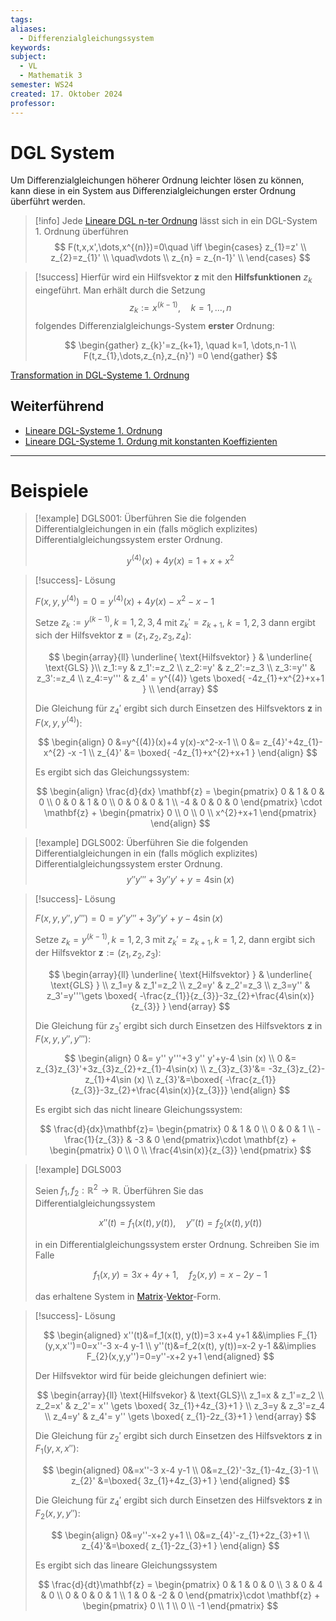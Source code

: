 ```yaml
---
tags: 
aliases:
  - Differenzialgleichungssystem
keywords: 
subject:
  - VL
  - Mathematik 3
semester: WS24
created: 17. Oktober 2024
professor:
---
```

 

# DGL System

Um Differenzialgleichungen höherer Ordnung leichter lösen zu können, kann diese in ein System aus Differenzialgleichungen erster Ordnung überführt werden. 

> [!info] Jede [Lineare DGL n-ter Ordnung](Lineare%20DGL%20n-ter%20Ordnung.md) lässt sich in ein DGL-System 1. Ordnung überführen
> $$
> F(t,x,x',\dots,x^{(n)})=0\quad \iff \begin{cases}
> z_{1}=z' \\
> z_{2}=z_{1}' \\
> \quad\vdots  \\
> z_{n} = z_{n-1}' \\
> \end{cases}
> $$
> 

> [!success] Hierfür wird ein Hilfsvektor $\mathbf{z}$ mit den **Hilfsfunktionen** $z_{k}$ eingeführt.
> Man erhält durch die Setzung 
$$ z_{k}:=x^{(k-1)}, \quad k= 1,\dots,n$$
folgendes Differenzialgleichungs-System **erster** Ordnung:
> 
> $$ 
> \begin{gather}
> z_{k}'=z_{k+1}, \quad  k=1, \dots,n-1 \\
> F(t,z_{1},\dots,z_{n},z_{n}')  =0
> \end{gather}
> $$
> 

[Transformation in DGL-Systeme 1. Ordnung](https://studyflix.de/mathematik/transformation-in-system-1-ordnung-943)

## Weiterführend 

- [Lineare DGL-Systeme 1. Ordnung](Lineare%20DGL-Systeme%201.%20Ordnung.md)
- [Lineare DGL-Systeme 1. Ordung mit konstanten Koeffizienten](Lineare%20DGL-Systeme%201.%20Ordung%20mit%20konstanten%20Koeffizienten.md)


--- 

# Beispiele

>[!example] DGLS001:
> Überführen Sie die folgenden Differentialgleichungen in ein (falls möglich explizites) Differentialgleichungssystem erster Ordnung.
> 
> $$y^{(4)}(x)+4 y(x)=1+x+x^2$$

> [!success]- Lösung
> 
> $F\left(x, y, y^{(4)}\right)=0=y^{(4)}(x)+4 y(x)-x^2-x-1$
> 
> Setze $z_k:=y^{(k-1)}, k=1,2,3,4$ mit $z_{k}'=z_{k+1}$, $k=1,2,3$
> dann ergibt sich der Hilfsvektor $\mathbf{z} = (z_{1},z_{2},z_{3},z_{4})$:
> 
> $$
> \begin{array}{ll}
> \underline{ \text{Hilfsvektor} }  & \underline{ \text{GLS} }\\
> z_1:=y & z_1':=z_2 \\
> z_2:=y' & z_2':=z_3 \\
> z_3:=y'' & z_3':=z_4 \\
> z_4:=y''' & z_4' = y^{(4)} \gets \boxed{ -4z_{1}+x^{2}+x+1 } \\
> \end{array}
> $$
> 
> Die Gleichung für $z_{4}'$ ergibt sich durch Einsetzen des Hilfsvektors $\mathbf{z}$ in $F(x,y,y^{(4)})$:
> 
> $$
> \begin{align}
> 0 &=y^{(4)}(x)+4 y(x)-x^2-x-1 \\
> 0 &= z_{4}'+4z_{1}-x^{2} -x -1 \\
> z_{4}' &= \boxed{ -4z_{1}+x^{2}+x+1 }
> \end{align}
> $$
> 
> Es ergibt sich das Gleichungssystem:
> 
> $$
> \begin{align}
> \frac{d}{dx} \mathbf{z} = \begin{pmatrix}
>  0 & 1 & 0 & 0 \\
>  0 & 0 & 1 & 0 \\
>  0 & 0 & 0 & 1 \\
> -4 & 0 & 0 & 0
> \end{pmatrix} \cdot \mathbf{z} + \begin{pmatrix}
> 0 \\ 0 \\ 0 \\ x^{2}+x+1
> \end{pmatrix}
> \end{align}
> $$

>[!example] DGLS002:
> Überführen Sie die folgenden Differentialgleichungen in ein (falls möglich explizites) Differentialgleichungssystem erster Ordnung.
> $$y'' y'''+3 y'' y'+y=4 \sin (x)$$
> 

> [!success]- Lösung
> 
> $F(x,y,y'',y''')=0=y'' y'''+3 y'' y'+y-4 \sin (x)$
> 
> Setze $z_k=y^{(k-1)},\, k=1,2,3$ mit $z_k'=z_{k+1},\,k=1,2$,
> dann ergibt sich der Hilfsvektor $\mathbf{z} := (z_{1},z_{2},z_{3})$:
> 
> $$
> \begin{array}{ll} 
> \underline{ \text{Hilfsvektor} } & \underline{ \text{GLS} } \\
> z_1=y & z_1'=z_2 \\
> z_2=y' & z_2'=z_3 \\
> z_3=y'' & z_3'=y'''\gets \boxed{ -\frac{z_{1}}{z_{3}}-3z_{2}+\frac{4\sin(x)}{z_{3}} }
> \end{array}
> $$
> 
> Die Gleichung für $z_{3}'$ ergibt sich durch Einsetzen des Hilfsvektors $\mathbf{z}$ in $F(x,y,y'',y''')$:
> 
> $$
> \begin{align}
> 0 &= y'' y'''+3 y'' y'+y-4 \sin (x) \\
> 0 &= z_{3}z_{3}'+3z_{3}z_{2}+z_{1}-4\sin(x) \\
> z_{3}z_{3}'&= -3z_{3}z_{2}-z_{1}+4\sin (x) \\
> z_{3}'&=\boxed{ -\frac{z_{1}}{z_{3}}-3z_{2}+\frac{4\sin(x)}{z_{3}}}
> \end{align}
> $$
> 
> Es ergibt sich das nicht lineare Gleichungssystem:
> 
> $$
> \frac{d}{dx}\mathbf{z}=
> \begin{pmatrix}
> 0 & 1 & 0 \\
> 0 & 0 & 1 \\
> -\frac{1}{z_{3}} & -3 & 0
> \end{pmatrix}\cdot \mathbf{z} + \begin{pmatrix}
> 0 \\ 0 \\ \frac{4\sin(x)}{z_{3}}
> \end{pmatrix}
> $$
> 

>[!example] DGLS003
>
> Seien $f_1, f_2: \mathbb{R}^2 \rightarrow \mathbb{R}$. Überführen Sie das Differentialgleichungssystem
> 
> $$
> x''(t)=f_1(x(t), y(t)), \quad y''(t)=f_2(x(t), y(t))
> $$
> 
> in ein Differentialgleichungssystem erster Ordnung.
> Schreiben Sie im Falle
> 
> $$
> f_1(x, y)=3 x+4 y+1, \quad f_2(x, y)=x-2 y-1
> $$
> 
> das erhaltene System in [Matrix](Algebra/Matrix.md)-[Vektor](Analysis/Vektor.md)-Form.

> [!success]- Lösung
> 
> $$
> \begin{aligned}
> x''(t)&=f_1(x(t), y(t))=3 x+4 y+1 &&\implies F_{1}(y,x,x'')=0=x''-3 x-4 y-1 \\
> y''(t)&=f_2(x(t), y(t))=x-2 y-1 &&\implies F_{2}(x,y,y'')=0=y''-x+2 y+1
> \end{aligned}
> $$
> 
> Der Hilfsvektor wird für beide gleichungen definiert wie:
> 
> $$
> \begin{array}{ll}
> \text{Hilfsvekor}  & \text{GLS}\\
> z_1=x & z_1'=z_2 \\
> z_2=x' & z_2'= x'' \gets \boxed{ 3z_{1}+4z_{3}+1 } \\
> z_3=y & z_3'=z_4 \\
> z_4=y' & z_4'= y'' \gets \boxed{  z_{1}-2z_{3}+1  }
> \end{array}
> $$
> 
> Die Gleichung für $z_{2}'$ ergibt sich durch Einsetzen des Hilfsvektors $\mathbf{z}$ in $F_{1}(y,x,x'')$:
> 
> $$
> \begin{aligned}
> 0&=x''-3 x-4 y-1  \\
> 0&=z_{2}'-3z_{1}-4z_{3}-1 \\
> z_{2}' &=\boxed{ 3z_{1}+4z_{3}+1  }
> \end{aligned}
> $$
> 
> Die Gleichung für $z_{4}'$ ergibt sich durch Einsetzen des Hilfsvektors $\mathbf{z}$ in $F_{2}(x,y,y'')$:
> 
> $$
> \begin{align}
> 0&=y''-x+2 y+1 \\
> 0&=z_{4}'-z_{1}+2z_{3}+1 \\
> z_{4}'&=\boxed{ z_{1}-2z_{3}+1 }
> \end{align}
> $$
> 
> Es ergibt sich das lineare Gleichungssystem
> 
> $$
> \frac{d}{dt}\mathbf{z} = \begin{pmatrix}
> 0 & 1 & 0 & 0 \\
> 3 & 0 & 4 & 0 \\
> 0 & 0 & 0 & 1 \\
> 1 & 0 & -2 & 0
> \end{pmatrix}\cdot \mathbf{z} + \begin{pmatrix}
> 0 \\ 1 \\ 0 \\ -1
> \end{pmatrix}
> $$
